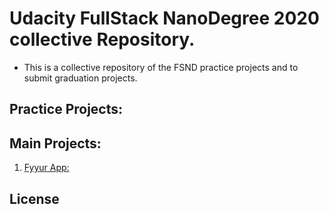 # Udacity FullStack NanoDegree 2020 collective Repository.

- This is a collective repository of the FSND practice projects and to submit graduation projects.


## Practice Projects:




## Main Projects:

1. [Fyyur App:](https://github.com/AhmedEHaddad/Udacity-FullStackND2020/tree/master/Main%20Projects/01_fyyur/myProject)










## License